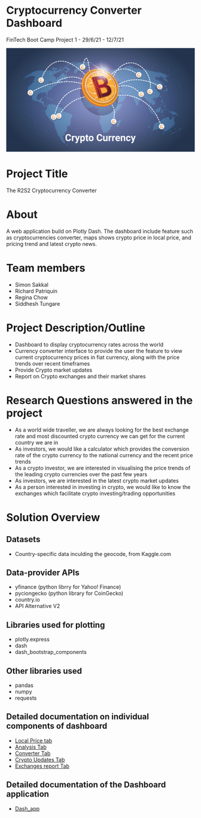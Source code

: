 # Cryptocurrency Converter Dashboard 

FinTech Boot Camp Project 1 - 29/6/21 - 12/7/21

![bitcoin-world-map](Data/bitcoin_world_map.png)

# Project Title
The R2S2 Cryptocurrency Converter 

# About 
A web application build on Plotly Dash. The dashboard include feature such as cryptocurrencies converter, maps shows crypto price in local price, and pricing trend and latest crypto news.

# Team members

- Simon Sakkal
- Richard Patriquin  
- Regina Chow
- Siddhesh Tungare

# Project Description/Outline 

- Dashboard to display cryptocurrency rates across the world
- Currency converter interface to provide the user the feature to view current cryptocurrency prices in fiat currency, along with the price trends over recent timeframes
- Provide Crypto market updates
- Report on Crypto exchanges and their market shares

# Research Questions answered in the project

- As a world wide traveller, we are always looking for the best exchange rate and most discounted crypto currency we can get for the current country we are in
- As investors, we would like a calculator which provides the conversion rate of the crypto currency to the national currency and the recent price trends
- As a crypto investor, we are interested in visualising the price trends of the leading crypto currencies over the past few years
- As investors, we are interested in the latest crypto market updates
- As a person interested in investing in crypto, we would like to know the exchanges which facilitate crypto investing/trading opportunities

# Solution Overview 

## Datasets

- Country-specific data inculding the geocode, from Kaggle.com

## Data-provider APIs

- yfinance (python librry for Yahoo! Finance)
- pyciongecko (python library for CoinGecko)
- country.io
- API Alternative V2

## Libraries used for plotting

- plotly.express
- dash
- dash_bootstrap_components

## Other libraries used

- pandas
- numpy
- requests

## Detailed documentation on individual components of dashboard

- [Local Price tab](Solution_Docos/crypto_worldwide_prices.md)
- [Analysis Tab](Solution_Docos/plot_5_years.md)
- [Converter Tab](Solution_Docos/crypto_converter.md)
- [Crypto Updates Tab](Solution_Docos/Crypto_Status_Updates.md)
- [Exchanges report Tab](Solution_Docos/Crypto_exchanges_data.md)

## Detailed documentation of the Dashboard application

- [Dash_app](Solution_Docos/dash_app.md)
